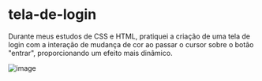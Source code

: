 # tela-de-login

Durante meus estudos de CSS e HTML, pratiquei a criação de uma tela de login com a interação de mudança de cor ao passar o cursor sobre o botão "entrar", proporcionando um efeito mais dinâmico.

![image](https://github.com/thyagofab/tela-de-login/assets/143232809/ba6e1e41-cc03-4143-8fbb-5330694b2187)


